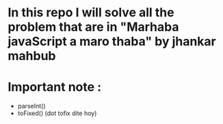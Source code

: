 # In this repo I will solve all the problem that are in "Marhaba javaScript a maro thaba" by jhankar mahbub

# Important note : 
- parseInt()
- toFixed() (dot tofix dite hoy)
